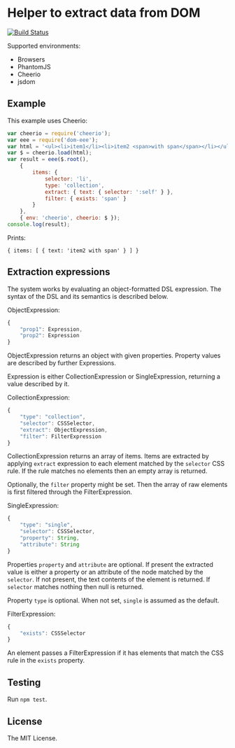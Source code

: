 # Helper to extract data from DOM

[![Build Status](https://travis-ci.org/rla/dom-eee.svg)](https://travis-ci.org/rla/dom-eee)

Supported environments:

 * Browsers
 * PhantomJS
 * Cheerio
 * jsdom

## Example

This example uses Cheerio:

```javascript
var cheerio = require('cheerio');
var eee = require('dom-eee');
var html = '<ul><li>item1</li><li>item2 <span>with span</span></li></ul>';
var $ = cheerio.load(html);
var result = eee($.root(),
    {
        items: {
            selector: 'li',
            type: 'collection',
            extract: { text: { selector: ':self' } },
            filter: { exists: 'span' }
        }
    },
    { env: 'cheerio', cheerio: $ });
console.log(result);
```

Prints:

```
{ items: [ { text: 'item2 with span' } ] }
```

## Extraction expressions

The system works by evaluating an object-formatted DSL
expression. The syntax of the DSL and its semantics is
described below.

ObjectExpression:

```javascript
{
    "prop1": Expression,
    "prop2": Expression
}
```

ObjectExpression returns an object with given properties.
Property values are described by further Expressions.

Expression is either CollectionExpression or
SingleExpression, returning a value described by it.

CollectionExpression:

```javascript
{
    "type": "collection",
    "selector": CSSSelector,
    "extract": ObjectExpression,
    "filter": FilterExpression
}
```

CollectionExpression returns an array of items. Items are extracted
by applying `extract` expression to each element matched by the
`selector` CSS rule. If the rule matches no elements then an empty
array is returned.

Optionally, the `filter` property might be set. Then the array of
raw elements is first filtered through the FilterExpression.

SingleExpression:

```javascript
{
    "type": "single",
    "selector": CSSSelector,
    "property": String,
    "attribute": String
}
```

Properties `property` and `attribute` are optional. If present
the extracted value is either a property or an attribute of the
node matched by the `selector`. If not present, the text contents
of the element is returned. If `selector` matches nothing then
null is returned.

Property `type` is optional. When not set, `single` is assumed as
the default.

FilterExpression:

```javascript
{
    "exists": CSSSelector
}
```

An element passes a FilterExpression if it has elements that match
the CSS rule in the `exists` property.

## Testing

Run `npm test`.

## License

The MIT License.
